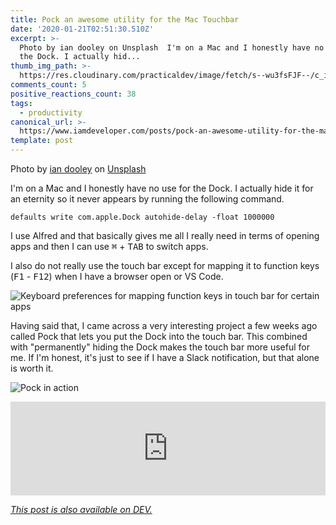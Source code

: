 ```yaml
---
title: Pock an awesome utility for the Mac Touchbar
date: '2020-01-21T02:51:30.510Z'
excerpt: >-
  Photo by ian dooley on Unsplash  I'm on a Mac and I honestly have no use for
  the Dock. I actually hid...
thumb_img_path: >-
  https://res.cloudinary.com/practicaldev/image/fetch/s--wu3fsFJF--/c_imagga_scale,f_auto,fl_progressive,h_420,q_auto,w_1000/https://thepracticaldev.s3.amazonaws.com/i/1lnsa2cfa2m4oogcas4f.jpg
comments_count: 5
positive_reactions_count: 38
tags:
  - productivity
canonical_url: >-
  https://www.iamdeveloper.com/posts/pock-an-awesome-utility-for-the-mac-touchbar-11ia/
template: post
---
```

Photo by [ian dooley](https://unsplash.com/@sadswim?utm_source=unsplash&utm_medium=referral&utm_content=creditCopyText) on [Unsplash](https://unsplash.com/s/photos/productivity?utm_source=unsplash&utm_medium=referral&utm_content=creditCopyText)

I'm on a Mac and I honestly have no use for the Dock. I actually hide it for an eternity so it never appears by running the following command.


`defaults write com.apple.Dock autohide-delay -float 1000000`


I use Alfred and that basically gives me all I really need in terms of opening apps and then I can use <kbd>⌘</kbd> + <kbd>TAB</kbd> to switch apps.

I also do not really use the touch bar except for mapping it to function keys (<kbd>F1</kbd> - <kbd>F12</kbd>) when I have a browser open or VS Code.

![Keyboard preferences for mapping function keys in touch bar for certain apps](https://thepracticaldev.s3.amazonaws.com/i/5xj2scviq8o2kivnyhy0.png)

Having said that, I came across a very interesting project a few weeks ago called Pock that lets you put the Dock into the touch bar. This combined with "permanently" hiding the Dock makes the touch bar more useful for me. If I'm honest, it's just to see if I have a Slack notification, but that alone is worth it.

![Pock in action](https://thepracticaldev.s3.amazonaws.com/i/qyf7zba4vejkjcjvd6lu.jpg)


<iframe class="liquidTag" src="https://dev.to/embed/github?args=https%3A%2F%2Fgithub.com%2Fpigigaldi%2FPock" style="border: 0; width: 100%;"></iframe>


*[This post is also available on DEV.](https://dev.to/nickytonline/pock-an-awesome-utility-for-the-mac-touchbar-11ia)*


<script>
const parent = document.getElementsByTagName('head')[0];
const script = document.createElement('script');
script.type = 'text/javascript';
script.src = 'https://cdnjs.cloudflare.com/ajax/libs/iframe-resizer/4.1.1/iframeResizer.min.js';
script.charset = 'utf-8';
script.onload = function() {
    window.iFrameResize({}, '.liquidTag');
};
parent.appendChild(script);
</script>    
